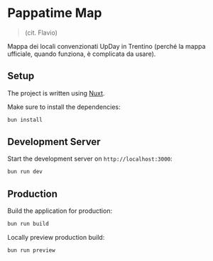 # Pappatime Map

> (cit. Flavio)

Mappa dei locali convenzionati UpDay in Trentino (perché la mappa ufficiale,
quando funziona, è complicata da usare).

## Setup

The project is written using [Nuxt](https://nuxt.com/).

Make sure to install the dependencies:

```bash
bun install
```

## Development Server

Start the development server on `http://localhost:3000`:

```bash
bun run dev
```

## Production

Build the application for production:

```bash
bun run build
```

Locally preview production build:

```bash
bun run preview
```
